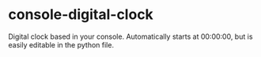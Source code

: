 # console-digital-clock
Digital clock based in your console.
Automatically starts at 00:00:00, but is easily editable in the python file.

